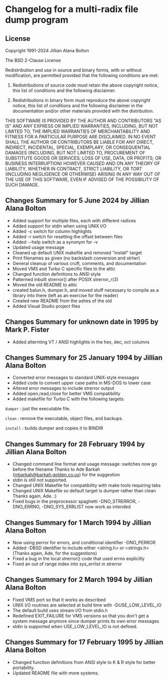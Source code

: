 Changelog for a multi-radix file dump program
=============================================

License
-------

Copyright 1991-2024 Jillian Alana Bolton

The BSD 2-Clause License

Redistribution and use in source and binary forms, with or without
modification, are permitted provided that the following conditions are
met:

1. Redistributions of source code must retain the above copyright
    notice, this list of conditions and the following disclaimer.

2. Redistributions in binary form must reproduce the above
    copyright notice, this list of conditions and the following
    disclaimer in the documentation and/or other materials provided
    with the distribution.

THIS SOFTWARE IS PROVIDED BY THE AUTHOR AND CONTRIBUTORS "AS IS" AND
ANY EXPRESS OR IMPLIED WARRANTIES, INCLUDING, BUT NOT LIMITED TO, THE
IMPLIED WARRANTIES OF MERCHANTABILITY AND FITNESS FOR A PARTICULAR
PURPOSE ARE DISCLAIMED. IN NO EVENT SHALL THE AUTHOR OR CONTRIBUTORS
BE LIABLE FOR ANY DIRECT, INDIRECT, INCIDENTAL, SPECIAL, EXEMPLARY, OR
CONSEQUENTIAL DAMAGES (INCLUDING, BUT NOT LIMITED TO, PROCUREMENT OF
SUBSTITUTE GOODS OR SERVICES; LOSS OF USE, DATA, OR PROFITS; OR
BUSINESS INTERRUPTION) HOWEVER CAUSED AND ON ANY THEORY OF LIABILITY,
WHETHER IN CONTRACT, STRICT LIABILITY, OR TORT (INCLUDING NEGLIGENCE
OR OTHERWISE) ARISING IN ANY WAY OUT OF THE USE OF THIS SOFTWARE, EVEN
IF ADVISED OF THE POSSIBILITY OF SUCH DAMAGE.

Changes Summary for 5 June 2024 by Jillian Alana Bolton
-------------------------------------------------------

- Added support for multiple files, each with different radices
- Added support for stdin when using UNIX I/O
- Added -c switch for column highlights
- Added -r switch for resetting the offset between files
- Added --help switch as a synonym for -v
- Updated usage message
- Cleaned up default UNIX makefile and removed "install" target
- Print filenames as given (no backslash conversion and strlwr)
- General cleanup of various cruft, comments, and documentation
- Moved VMS and Turbo C specific files to the attic
- Changed function definitions to ANSI style
- Patterned inbuilt strerror() after POSIX strerror_r(3)
- Moved the old README to attic
- created balun.h, dumper.h, and moved stuff necessary to compile
  as a library into there (left as an exercise for the reader)
- Created new README from the ashes of the old
- Added Visual Studio project files

Changes Summary for unknown date in 1995 by Mark P. Fister
----------------------------------------------------------

- Added alternting VT / ANSI highlights in the hex, dec, oct columns

Changes Summary for 25 January 1994 by Jillian Alana Bolton
------------------------------------------------------------

-  Converted error messages to standard UNIX-style messages
-  Added code to convert upper case paths in MS-DOS to lower case
-  Altered error messages to include strerror output
-  Added open,read,close for better VMS compatibility
-  Added makefile for Turbo C with the following targets:

`dumper`
: just the executable file.

`clean`
: remove the executable, object files, and backups.

`install`
: builds dumper and copies it to BINDIR

Changes Summary for 28 February 1994 by Jillian Alana Bolton
------------------------------------------------------------

- Changed command line format and usage message:  switches now go before
  the filename
  Thanks to Ade Barkah (mbarkah@barkah.golden.co.us) for the suggestion
- stdin is still not supported.     
- Changed UNIX Makefile for compatibility with make tools requiring tabs
- Changed UNIX Makefile so default target is dumper rather than clean
  Thanks again, Ade. :)
- Fixed bugs in the preprocessor spaghetti
  -DNO_STRERROR, -DNO_ERRNO, -DNO_SYS_ERRLIST now work as intended

Changes Summary for 1 March 1994 by Jillian Alana Bolton
--------------------------------------------------------

- Now using perror for errors, and conditional identifier -DNO_PERROR
- Added -DBSD identifier to include either <string.h> or <strings.h>
  (Thanks again, Ade, for the suggestions)
- Fixed a bug in the local strerror() code that used errno explicitly
- Fixed an out of range index into sys_errlist in strerror

Changes Summary for 2 March 1994 by Jillian Alana Bolton
--------------------------------------------------------

- Fixed VMS port so that it works as described
- UNIX I/O routines are selected at build time with -DUSE_LOW_LEVEL_IO
- The default build uses stream I/O from stdio.h
- Redefined EXIT_FAILURE for VMS versions so that you don't get a
  system message anymore since dumper prints its own error messages
- stdin is supported when USE_LOW_LEVEL_IO is not defined.

Changes Summary for 17 February 1995 by Jillian Alana Bolton
------------------------------------------------------------
- Changed function definitions from ANSI style to K & R style
  for better portability.
- Updated README file with more systems.
